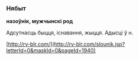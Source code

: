 ### Нябыт
**назоўнік, мужчынскі род**

Адсутнасць быцця, існавання, жыцця. Адысці ў н.

<a rel="author">[http://rv-blr.com/](http://rv-blr.com/slounik.jsp?letterId=0&maskId=0&pageId=1940)</a>

